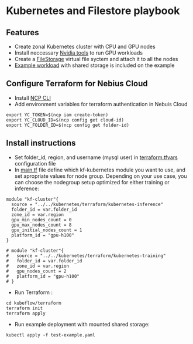 # Kubernetes and Filestore playbook

## Features

- Create zonal Kubernetes cluster with CPU and GPU nodes
- Install neccessary [Nvidia tools](https://github.com/NVIDIA/gpu-operator) to run GPU workloads
- Create a [FileStorage](https://nebius.ai/docs/compute/concepts/filesystem) virtual file syсtem and attach it to all the nodes
- [Example workload](./test-deployment.yaml) with shared storage is included on the example



## Configure Terraform for Nebius Cloud

- Install [NCP CLI](https://nebius.ai/docs/cli/quickstart)
- Add environment variables for terraform authentication in Nebuis Cloud

```
export YC_TOKEN=$(ncp iam create-token)
export YC_CLOUD_ID=$(ncp config get cloud-id)
export YC_FOLDER_ID=$(ncp config get folder-id)
```


## Install instructions

- Set folder_id, region, and username (mysql user) in [terraform.tfvars](./terraform/terraform.tfvars) configuration file
- In [main.tf](./terraform/main.tf) file define which kf-kubernetes module you want to use, and set apropriate values for node group.
  Depending on your use case, you can choose the nodegroup setup optimized for either training or inference:

```
module "kf-cluster"{
  source = "../../kubernetes/terraform/kubernetes-inference"
  folder_id = var.folder_id
  zone_id = var.region
  gpu_min_nodes_count = 0
  gpu_max_nodes_count = 8
  gpu_initial_nodes_count = 1
  platform_id = "gpu-h100"
}

# module "kf-cluster"{
#   source = "../../kubernetes/terraform/kubernetes-training"
#   folder_id = var.folder_id
#   zone_id = var.region
#   gpu_nodes_count = 2
#   platform_id = "gpu-h100"
# }
```

- Run Terraform :

```
cd kubeflow/terraform
terraform init
terraform apply
```

- Run example deployment with mounted shared storage: 

```
kubectl apply -f test-example.yaml
```
